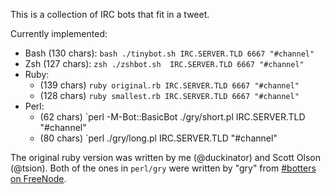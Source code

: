 This is a collection of IRC bots that fit in a tweet.

Currently implemented:

* Bash (130 chars): `bash ./tinybot.sh IRC.SERVER.TLD 6667 "#channel"`
* Zsh  (127 chars): `zsh ./zshbot.sh  IRC.SERVER.TLD 6667 "#channel"`
* Ruby:
  * (139 chars) `ruby original.rb IRC.SERVER.TLD 6667 "#channel"`
  * (128 chars) `ruby smallest.rb IRC.SERVER.TLD 6667 "#channel"`
* Perl:
  * (62 chars)  `perl -M-Bot::BasicBot ./gry/short.pl IRC.SERVER.TLD "#channel"
  * (80 chars)  `perl ./gry/long.pl IRC.SERVER.TLD "#channel"


The original ruby version was written by me (@duckinator) and Scott Olson (@tsion).
Both of the ones in `perl/gry` were written by "gry" from [#botters on FreeNode](irc://irc.freenode.net/botters).
